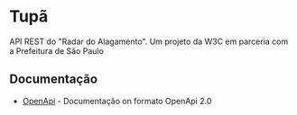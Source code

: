 # Tupã

API REST do "Radar do Alagamento". Um projeto da W3C em parceria com a Prefeitura de São Paulo


## Documentação
* [OpenApi](http://rebilly.github.io/ReDoc/?url=https://raw.githubusercontent.com/AppCivico/radardoalagamento-api/develop/docs/openapi/main.json) - Documentação on formato OpenApi 2.0 


